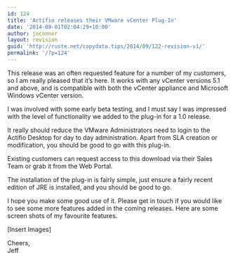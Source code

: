 ```yaml
---
id: 124
title: 'Actifio releases their VMware vCenter Plug-In'
date: '2014-09-01T02:04:29+10:00'
author: joconnor
layout: revision
guid: 'http://ruste.net/copydata.tips/2014/09/122-revision-v1/'
permalink: '/?p=124'
---
```


This release was an often requested feature for a number of my customers, so I am really pleased that it’s here. It works with any vCenter versions 5.1 and above, and is compatible with both the vCenter appliance and Microsoft Windows vCenter version.

I was involved with some early beta testing, and I must say I was impressed with the level of functionality we added to the plug-in for a 1.0 release.

It really should reduce the VMware Administrators need to login to the Actifio Desktop for day to day administration. Apart from SLA creation or modification, you should be good to go with this plug-in.

Existing customers can request access to this download via their Sales Team or grab it from the Web Portal.

The installation of the plug-in is fairly simple, just ensure a fairly recent edition of JRE is installed, and you should be good to go.

I hope you make some good use of it. Please get in touch if you would like to see some more features added in the coming releases. Here are some screen shots of my favourite features.

\[Insert Images\]

Cheers,  
Jeff